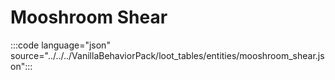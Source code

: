 # Mooshroom Shear

:::code language="json" source="../../../VanillaBehaviorPack/loot_tables/entities/mooshroom_shear.json":::